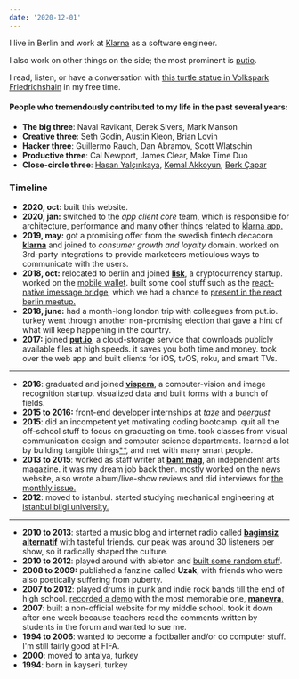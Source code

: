 ```yaml
---
date: '2020-12-01'
---
```


I live in Berlin and work at [Klarna](https://klarna.com) as a software engineer.

I also work on other things on the side; the most prominent is [putio](https://put.io).

I read, listen, or have a conversation with [this turtle statue in Volkspark Friedrichshain](https://www.google.com/maps/place/Volkspark+Friedrichshain/@52.5280353,13.4363934,3a,75y,90t/data=!3m8!1e2!3m6!1sAF1QipN57t7pSwex77bUIHLb_0JCWtC_j_HMito5rcI3!2e10!3e12!6shttps:%2F%2Flh5.googleusercontent.com%2Fp%2FAF1QipN57t7pSwex77bUIHLb_0JCWtC_j_HMito5rcI3%3Dw203-h308-k-no!7i2164!8i3291!4m5!3m4!1s0x47a84e126b6e2efd:0xc281c457bba00f76!8m2!3d52.5280353!4d13.4363934) in my free time.

#### People who tremendously contributed to my life in the past several years:

- **The big three**: Naval Ravikant, Derek Sivers, Mark Manson
- **Creative three**: Seth Godin, Austin Kleon, Brian Lovin
- **Hacker three**: Guillermo Rauch, Dan Abramov, Scott Wlatschin
- **Productive three**: Cal Newport, James Clear, Make Time Duo
- **Close-circle three**: [Hasan Yalçınkaya](https://twitter.com/hafifuyku), [Kemal Akkoyun](https://kakkoyun.me), [Berk Çapar](https://berk.studio)

### Timeline

- **2020, oct:** built this website.
- **2020, jan:** switched to the _app client core_ team, which is responsible for architecture, performance and many other things related to [klarna app.](https://klarna.com/us/klarna-app/)
- **2019, may:** got a promising offer from the swedish fintech decacorn [**klarna**](https://klarna.com/) and joined to _consumer growth and loyalty_ domain. worked on 3rd-party integrations to provide marketeers meticulous ways to communicate with the users.
- **2018, oct:** relocated to berlin and joined [**lisk**](https://lisk.io), a cryptocurrency startup. worked on the [mobile wallet](https://github.com/LiskHQ/lisk-mobile). built some cool stuff such as the [react-native imessage bridge](../blog/react-native-imessage), which we had a chance to [present in the react berlin meetup.](https://www.youtube.com/watch?v=MEM6OBOBIhY)
- **2018, june:** had a month-long london trip with colleagues from put.io. turkey went through another non-promising election that gave a hint of what will keep happening in the country.
- **2017:** joined [**put.io**](https://put.io/), a cloud-storage service that downloads publicly available files at high speeds. it saves you both time and money. took over the web app and built clients for iOS, tvOS, roku, and smart TVs.

---

- **2016**: graduated and joined [**vispera**](https://vispera.co), a computer-vision and image recognition startup. visualized data and built forms with a bunch of fields.
- **2015 to 2016:** front-end developer internships at _[taze](https://tazebt.com)_ and _[peergust](https://angel.co/peergust)_
- **2015**: did an incompetent yet motivating coding bootcamp. quit all the off-school stuff to focus on graduating on time. took classes from visual communication design and computer science departments. learned a lot by building tangible things[\*](https://github.com/altayaydemir/bilgi-shuttle-ios)[\*](https://github.com/altayaydemir/vcd-ibeacon), and met with many smart people.
- **2013 to 2015**: worked as staff writer at [**bant mag**](https://bantmag.com), an independent arts magazine. it was my dream job back then. mostly worked on the news website, also wrote album/live-show reviews and did interviews for [the monthly issue.](http://dergi.bantmag.com)
- **2012**: moved to istanbul. started studying mechanical engineering at [istanbul bilgi university.](https://www.bilgi.edu.tr/en/)

---

- **2010 to 2013**: started a music blog and internet radio called **[bagimsiz alternatif](https://8tracks.com/bagimsizalternatif)** with tasteful friends. our peak was around 30 listeners per show, so it radically shaped the culture.
- **2010 to 2012**: played around with ableton and [built some random stuff](https://soundcloud.com/altayaydemir).
- **2008 to 2009:** published a fanzine called **Uzak**, with friends who were also poetically suffering from puberty.
- **2007 to 2012**: played drums in punk and indie rock bands till the end of high school. [recorded a demo](https://soundcloud.com/manevraonline/sets/palyaco) with the most memorable one, [**manevra**.](https://vimeo.com/26003192)
- **2007**: built a non-official website for my middle school. took it down after one week because teachers read the comments written by students in the forum and wanted to sue me.
- **1994 to 2006**: wanted to become a footballer and/or do computer stuff. I'm still fairly good at FIFA.
- **2000**: moved to antalya, turkey
- **1994**: born in kayseri, turkey
